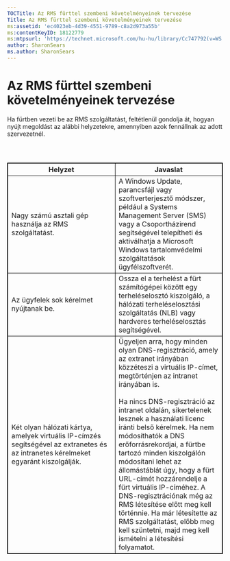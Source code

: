 ```yaml
---
TOCTitle: Az RMS fürttel szembeni követelményeinek tervezése
Title: Az RMS fürttel szembeni követelményeinek tervezése
ms:assetid: 'ec4023eb-4d39-4551-9789-c8a2d973a55b'
ms:contentKeyID: 18122779
ms:mtpsurl: 'https://technet.microsoft.com/hu-hu/library/Cc747792(v=WS.10)'
author: SharonSears
ms.author: SharonSears
---
```


Az RMS fürttel szembeni követelményeinek tervezése
==================================================

Ha fürtben vezeti be az RMS szolgáltatást, feltétlenül gondolja át, hogyan nyújt megoldást az alábbi helyzetekre, amennyiben azok fennállnak az adott szervezetnél.

###  

 
<p> </p>
<table style="border:1px solid black;">
<colgroup>
<col width="50%" />
<col width="50%" />
</colgroup>
<thead>
<tr class="header">
<th style="border:1px solid black;" >Helyzet</th>
<th style="border:1px solid black;" >Javaslat</th>
</tr>
</thead>
<tbody>
<tr class="odd">
<td style="border:1px solid black;">Nagy számú asztali gép használja az RMS szolgáltatást.</td>
<td style="border:1px solid black;">A Windows Update, parancsfájl vagy szoftverterjesztő módszer, például a Systems Management Server (SMS) vagy a Csoportházirend segítségével telepítheti és aktiválhatja a Microsoft Windows tartalomvédelmi szolgáltatások ügyfélszoftverét.</td>
</tr>
<tr class="even">
<td style="border:1px solid black;">Az ügyfelek sok kérelmet nyújtanak be.</td>
<td style="border:1px solid black;">Ossza el a terhelést a fürt számítógépei között egy terheléselosztó kiszolgáló, a hálózati terheléselosztási szolgáltatás (NLB) vagy hardveres terheléselosztás segítségével.</td>
</tr>
<tr class="odd">
<td style="border:1px solid black;">Két olyan hálózati kártya, amelyek virtuális IP-címzés segítségével az extranetes és az intranetes kérelmeket egyaránt kiszolgálják.</td>
<td style="border:1px solid black;">Ügyeljen arra, hogy minden olyan DNS-regisztráció, amely az extranet irányában közzéteszi a virtuális IP-címet, megtörténjen az intranet irányában is.
<br/><br/>
Ha nincs DNS-regisztráció az intranet oldalán, sikertelenek lesznek a használati licenc iránti belső kérelmek. Ha nem módosíthatók a DNS erőforrásrekordjai, a fürtbe tartozó minden kiszolgálón módosítani lehet az állomástáblát úgy, hogy a fürt URL-címét hozzárendelje a fürt virtuális IP-címéhez. A DNS-regisztrációnak még az RMS létesítése előtt meg kell történnie. Ha már létesítette az RMS szolgáltatást, előbb meg kell szüntetni, majd meg kell ismételni a létesítési folyamatot.</td>
</tr>
</tbody>
</table>